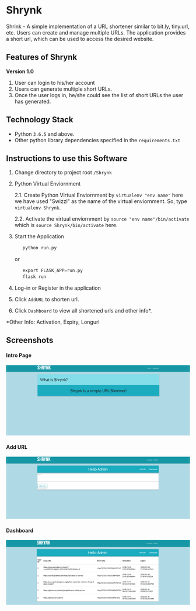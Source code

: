 # Shrynk

Shrink - A simple implementation of a URL shortener similar to bit.ly, tiny.url, etc. Users can create and manage multiple URLs. The application provides a short url, which can be used to access the desired website.

## Features of Shrynk

**Version 1.0**

1. User can login to his/her account
2. Users can generate multiple short URLs.
3. Once the user logs in, he/she could see the list of short URLs the user has generated. 

## Technology Stack

* Python ```3.6.5``` and above.
* Other python library dependencies specified in the ```requirements.txt```

## Instructions to use this Software

1. Change directory to project root ```/Shrynk```

2. Python Virtual Enviornment

    2.1. Create Python Virtual Enviornment by ```virtualenv "env name"``` here we have used "Swizzl" as the name of the virtual enviornment. So, type  ```virtualenv Shrynk```.
    
    2.2. Activate the virtual enviornment by ```source "env name"/bin/activate``` which is ```source Shrynk/bin/activate``` here. 

3. Start the Application

    ```python
       python run.py
    ``` 
   or  
    ```python
       export FLASK_APP=run.py
       flask run
    ```
4. Log-in or Register in the application
5. Click ```AddURL``` to shorten url. 
6. Click ```Dashboard``` to view all shortened urls and other info*.

*Other Info: Activation, Expiry, Longurl

## Screenshots

#### Intro Page

![intro](https://github.com/JaganKaartik/Shrynk/blob/master/images/intro.png)

#### Add URL

![addurl](https://github.com/JaganKaartik/Shrynk/blob/master/images/addurl.png)

#### Dashboard

![dash](https://github.com/JaganKaartik/Shrynk/blob/master/images/dashboard.png)
